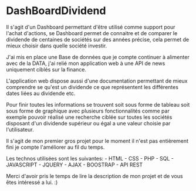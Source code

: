 # DashBoardDividend
Il s'agit d'un Dashboard permettant d'être utilisé comme support pour l'achat d'actions, se Dashboard permet de connaitre et de comparer le dividende de centaines de sociétés sur des années précise, cela permet de mieux choisir dans quelle société investir.

J'ai mis en place une Base de données que je compte continuer à alimenter avec de la DATA, j'ai relié mon application web à une API de news uniquement ciblés sur la finance.

L'application web dispose aussi d'une documentation permettant de mieux comprendre se qu'est un dividende ce que représentent les différentes dates liées au dividende etc.

Pour finir toutes les informations se trouvent soit sous forme de tableau soit sous forme de graphique avec plusieurs fonctionnalités comme par exemple pouvoir réalisé une recherche ciblée sur toutes les sociétés disposant d'un dividende supérieur ou égal a une valeur choisie par l'utilisateur.

Il s'agit de mon premier gros projet pour le moment il n'est pas entièrement fini je compte l'améliorer au fil du temps.

Les technos utilisées sont les suivantes: 
               - HTML
               - CSS
               - PHP
               - SQL
               - JAVASCRIPT
               - JQUERY
               - AJAX
               - BOOSTRAP
               - API REST

Merci d'avoir pris le temps de lire la description de mon projet et de vous êtes intéressé a lui. :)
